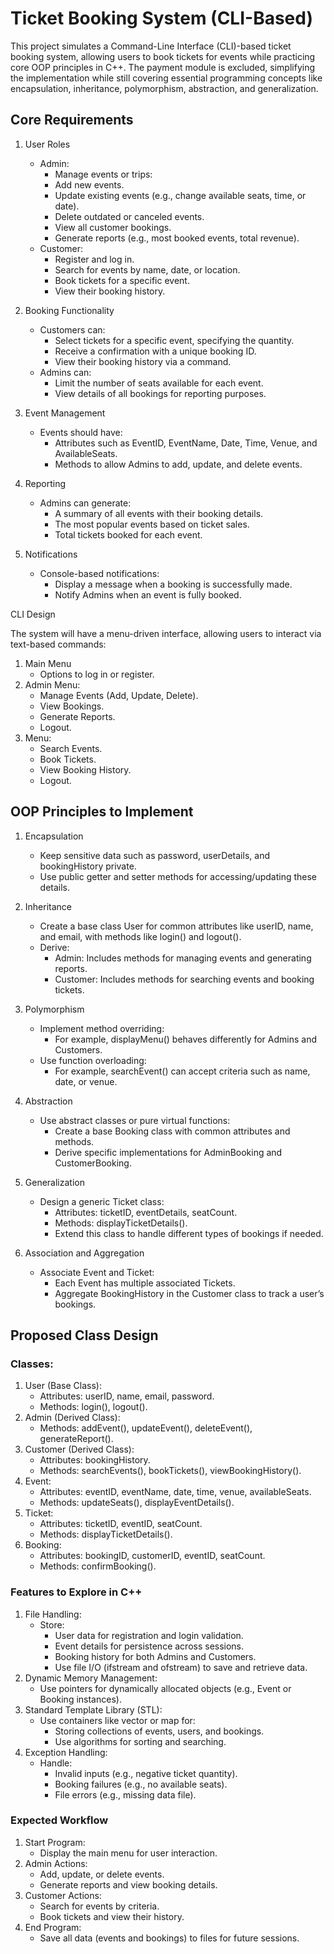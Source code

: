 # Ticket Booking System (CLI-Based)

This project simulates a Command-Line Interface (CLI)-based ticket booking system, allowing users to book tickets for events while practicing core OOP principles in C++. The payment module is excluded, simplifying the implementation while still covering essential programming concepts like encapsulation, inheritance, polymorphism, abstraction, and generalization.

## Core Requirements

1. User Roles
    - Admin:
        - Manage events or trips:
        - Add new events.
        - Update existing events (e.g., change available seats, time, or date).
        - Delete outdated or canceled events.
        - View all customer bookings.
        - Generate reports (e.g., most booked events, total revenue).
    - Customer:
        - Register and log in.
        - Search for events by name, date, or location.
        - Book tickets for a specific event.
        - View their booking history.

2. Booking Functionality
    - Customers can:
        - Select tickets for a specific event, specifying the quantity.
        - Receive a confirmation with a unique booking ID.
        - View their booking history via a command.
    - Admins can:
        - Limit the number of seats available for each event.
        - View details of all bookings for reporting purposes.

3. Event Management
    - Events should have:
        - Attributes such as EventID, EventName, Date, Time, Venue, and AvailableSeats.
        - Methods to allow Admins to add, update, and delete events.

4. Reporting
    - Admins can generate:
        - A summary of all events with their booking details.
        - The most popular events based on ticket sales.
        - Total tickets booked for each event.

5. Notifications
    - Console-based notifications:
        - Display a message when a booking is successfully made.
        - Notify Admins when an event is fully booked.

CLI Design

The system will have a menu-driven interface, allowing users to interact via text-based commands:

1. Main Menu
    - Options to log in or register.
2. Admin Menu:
    - Manage Events (Add, Update, Delete).
    - View Bookings.
    - Generate Reports.
    - Logout.
3. Menu:
    - Search Events.
    - Book Tickets.
    - View Booking History.
    - Logout.

## OOP Principles to Implement

1. Encapsulation
    - Keep sensitive data such as password, userDetails, and bookingHistory private.
    - Use public getter and setter methods for accessing/updating these details.

2. Inheritance
    - Create a base class User for common attributes like userID, name, and email, with methods like login() and logout().
    - Derive:
        - Admin: Includes methods for managing events and generating reports.
        - Customer: Includes methods for searching events and booking tickets.

3. Polymorphism
    - Implement method overriding:
        - For example, displayMenu() behaves differently for Admins and Customers.
    - Use function overloading:
        - For example, searchEvent() can accept criteria such as name, date, or venue.

4. Abstraction
    - Use abstract classes or pure virtual functions:
        - Create a base Booking class with common attributes and methods.
        - Derive specific implementations for AdminBooking and CustomerBooking.

5. Generalization
    - Design a generic Ticket class:
        - Attributes: ticketID, eventDetails, seatCount.
        - Methods: displayTicketDetails().
        - Extend this class to handle different types of bookings if needed.

6. Association and Aggregation
    - Associate Event and Ticket:
        - Each Event has multiple associated Tickets.
        - Aggregate BookingHistory in the Customer class to track a user’s bookings.

## Proposed Class Design

### Classes:

1. User (Base Class):
    - Attributes: userID, name, email, password.
    - Methods: login(), logout().
2. Admin (Derived Class):
    - Methods: addEvent(), updateEvent(), deleteEvent(), generateReport().
3. Customer (Derived Class):
    - Attributes: bookingHistory.
    - Methods: searchEvents(), bookTickets(), viewBookingHistory().
4. Event:
    - Attributes: eventID, eventName, date, time, venue, availableSeats.
    - Methods: updateSeats(), displayEventDetails().
5. Ticket:
    - Attributes: ticketID, eventID, seatCount.
    - Methods: displayTicketDetails().
6. Booking:
    - Attributes: bookingID, customerID, eventID, seatCount.
    - Methods: confirmBooking().

### Features to Explore in C++

1. File Handling:
    - Store:
        - User data for registration and login validation.
        - Event details for persistence across sessions.
        - Booking history for both Admins and Customers.
        - Use file I/O (ifstream and ofstream) to save and retrieve data.
2. Dynamic Memory Management:
    - Use pointers for dynamically allocated objects (e.g., Event or Booking instances).
3. Standard Template Library (STL):
    - Use containers like vector or map for:
        - Storing collections of events, users, and bookings.
        - Use algorithms for sorting and searching.
4. Exception Handling:
    - Handle:
        - Invalid inputs (e.g., negative ticket quantity).
        - Booking failures (e.g., no available seats).
        - File errors (e.g., missing data file).

### Expected Workflow

1. Start Program:
    - Display the main menu for user interaction.
2. Admin Actions:
    - Add, update, or delete events.
    - Generate reports and view booking details.
3. Customer Actions:
    - Search for events by criteria.
    - Book tickets and view their history.
4. End Program:
    - Save all data (events and bookings) to files for future sessions.
